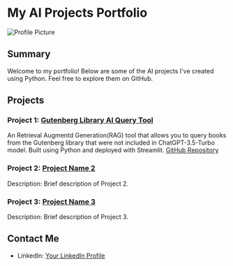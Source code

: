 # My AI Projects Portfolio

![Profile Picture](profile_picture_url.jpg)

## Summary
Welcome to my portfolio! Below are some of the AI projects I've created using Python. Feel free to explore them on GitHub.

## Projects

### Project 1: [Gutenberg Library AI Query Tool](https://gutenberg.streamlit.app/)
An Retrieval Augmentd Generation(RAG) tool that allows you to query books from the Gutenberg library that were not included in ChatGPT-3.5-Turbo model.
Built using Python and deployed with Streamlit.
[GitHub Repository](https://gutenberg.streamlit.app/)

### Project 2: [Project Name 2](link_to_project_2)
Description: Brief description of Project 2.

### Project 3: [Project Name 3](link_to_project_3)
Description: Brief description of Project 3.

## Contact Me
- LinkedIn: [Your LinkedIn Profile](https://www.linkedin.com/in/wgreunke/)
